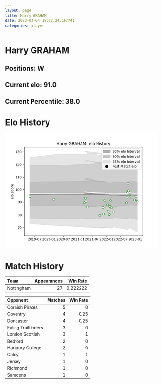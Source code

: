 ```yaml
---  
layout: page  
title: Harry GRAHAM  
date: 2023-02-04 18:32:24.167741  
categories: player  
---
```

# Harry GRAHAM

## Positions: W

## Current elo: 91.0

## Current Percentile: 38.0

# Elo History


![elo history](history_HarryGRAHAM.png)
# Match History


| Team       |   Appearances |   Win Rate |
|:-----------|--------------:|-----------:|
| Nottingham |            27 |   0.222222 |

| Opponent            |   Matches |   Win Rate |
|:--------------------|----------:|-----------:|
| Cornish Pirates     |         5 |       0    |
| Coventry            |         4 |       0.25 |
| Doncaster           |         4 |       0.25 |
| Ealing Trailfinders |         3 |       0    |
| London Scottish     |         3 |       1    |
| Bedford             |         2 |       0    |
| Hartpury College    |         2 |       0    |
| Caldy               |         1 |       1    |
| Jersey              |         1 |       0    |
| Richmond            |         1 |       0    |
| Saracens            |         1 |       0    |